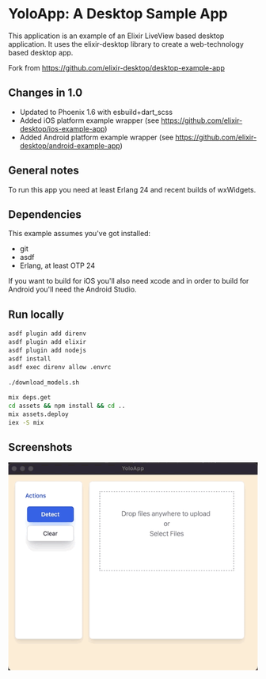 # YoloApp: A Desktop Sample App

This application is an example of an Elixir LiveView based desktop application.
It uses the elixir-desktop library to create a web-technology based desktop app.

Fork from <https://github.com/elixir-desktop/desktop-example-app>

## Changes in 1.0

- Updated to Phoenix 1.6 with esbuild+dart_scss
- Added iOS platform example wrapper (see https://github.com/elixir-desktop/ios-example-app)
- Added Android platform example wrapper (see https://github.com/elixir-desktop/android-example-app)

## General notes

To run this app you need at least Erlang 24 and recent builds of wxWidgets.

## Dependencies

This example assumes you've got installed:

- git
- asdf
- Erlang, at least OTP 24

If you want to build for iOS you'll also need xcode and in order to build for Android you'll need the
Android Studio.

## Run locally

```bash
asdf plugin add direnv
asdf plugin add elixir
asdf plugin add nodejs
asdf install
asdf exec direnv allow .envrc
```

```bash
./download_models.sh
```

```bash
mix deps.get
cd assets && npm install && cd ..
mix assets.deploy
iex -S mix
```

## Screenshots

![yolo](/nodeploy/yolo.gif)
